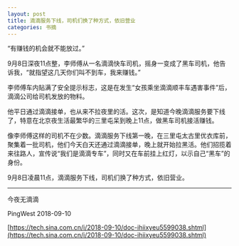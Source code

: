 ```yaml
---
layout: post
title: 滴滴服务下线，司机们换了种方式，依旧营业
categories: 书摘
---
```


“有赚钱的机会就不能放过。”

9月8日深夜11点整，李师傅从一名滴滴快车司机，摇身一变成了黑车司机，他告诉我，“就指望这几天你们叫不到车，我来赚钱。”

李师傅车内贴满了安全提示标志，这是在发生“女孩乘坐滴滴顺丰车遇害事件”后，滴滴公司给司机发放的物料。

他平日通过滴滴接单，也从来不拉夜里的活。这次，是知道今晚滴滴服务要下线了，特意在北京夜生活最繁华的三里屯呆到晚上11点，做黑车司机接活赚钱。

像李师傅这样的司机不在少数。滴滴服务下线第一晚，在三里屯太古里优衣库前，聚集着一批司机，他们今天白天还通过滴滴接单，晚上就开始拉黑活。他们招揽着来往路人，宣传说“我们是滴滴专车”，同时又在车前挂上红灯，以示自己“黑车”的身份。

9月8日凌晨11点，滴滴服务下线，司机们换了种方式，依旧营业。

---

今夜无滴滴

PingWest 2018-09-10

[https://tech.sina.com.cn/i/2018-09-10/doc-ihiixyeu5599038.shtml](https://tech.sina.com.cn/i/2018-09-10/doc-ihiixyeu5599038.shtml)
